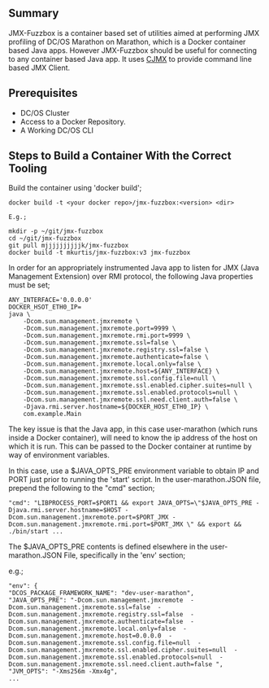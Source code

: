 

## Summary

JMX-Fuzzbox is a container based set of utilities aimed at performing JMX profiling of DC/OS Marathon on Marathon, which is a Docker container based Java apps.   However JMX-Fuzzbox should be useful for connecting to any container based Java app.  It uses [CJMX](https://github.com/cjmx/cjmx) to provide command line based JMX Client.

## Prerequisites

- DC/OS Cluster
- Access to a Docker Repository.
- A Working DC/OS CLI



## Steps to Build a Container With the Correct Tooling

Build the container using 'docker build';

    docker build -t <your docker repo>/jmx-fuzzbox:<version> <dir>
    
    E.g.;
    
    mkdir -p ~/git/jmx-fuzzbox
    cd ~/git/jmx-fuzzbox
    git pull mjjjjjjjjjjk/jmx-fuzzbox
    docker build -t mkurtis/jmx-fuzzbox:v3 jmx-fuzzbox


In order for an appropriately instrumented Java app to listen for JMX (Java Management Extension) over RMI protocol, the following Java properties must be set;


    ANY_INTERFACE='0.0.0.0'
    DOCKER_HSOT_ETH0_IP=
    java \
        -Dcom.sun.management.jmxremote \
        -Dcom.sun.management.jmxremote.port=9999 \
        -Dcom.sun.management.jmxremote.rmi.port=9999 \
        -Dcom.sun.management.jmxremote.ssl=false \
        -Dcom.sun.management.jmxremote.registry.ssl=false \
        -Dcom.sun.management.jmxremote.authenticate=false \
        -Dcom.sun.management.jmxremote.local.only=false \
        -Dcom.sun.management.jmxremote.host=${ANY_INTERFACE} \
        -Dcom.sun.management.jmxremote.ssl.config.file=null \
        -Dcom.sun.management.jmxremote.ssl.enabled.cipher.suites=null \
        -Dcom.sun.management.jmxremote.ssl.enabled.protocols=null \
        -Dcom.sun.management.jmxremote.ssl.need.client.auth=false \
        -Djava.rmi.server.hostname=${DOCKER_HOST_ETH0_IP} \
        com.example.Main



The key issue is that the Java app, in this case user-marathon (which runs inside a Docker container), will need to know the ip address of the host on which it is run.  This can be passed to the Docker container at runtime by way of environment variables.

In this case, use a $JAVA_OPTS_PRE environment variable to obtain IP and PORT just prior to running the 'start' script.  In the user-marathon.JSON file, prepend the following to the "cmd" section;

    "cmd": "LIBPROCESS_PORT=$PORT1 && export JAVA_OPTS=\"$JAVA_OPTS_PRE -Djava.rmi.server.hostname=$HOST -Dcom.sun.management.jmxremote.port=$PORT_JMX -Dcom.sun.management.jmxremote.rmi.port=$PORT_JMX \" && export && ./bin/start ...


The $JAVA_OPTS_PRE contents is defined elsewhere in the user-marathon.JSON File, specifically in the 'env' section;

e.g.; 

    "env": {
    "DCOS_PACKAGE_FRAMEWORK_NAME": "dev-user-marathon",
    "JAVA_OPTS_PRE": "-Dcom.sun.management.jmxremote  -Dcom.sun.management.jmxremote.ssl=false  -Dcom.sun.management.jmxremote.registry.ssl=false  -Dcom.sun.management.jmxremote.authenticate=false  -Dcom.sun.management.jmxremote.local.only=false  -Dcom.sun.management.jmxremote.host=0.0.0.0  -Dcom.sun.management.jmxremote.ssl.config.file=null  -Dcom.sun.management.jmxremote.ssl.enabled.cipher.suites=null  -Dcom.sun.management.jmxremote.ssl.enabled.protocols=null  -Dcom.sun.management.jmxremote.ssl.need.client.auth=false ",
    "JVM_OPTS": "-Xms256m -Xmx4g",
    ...
    
